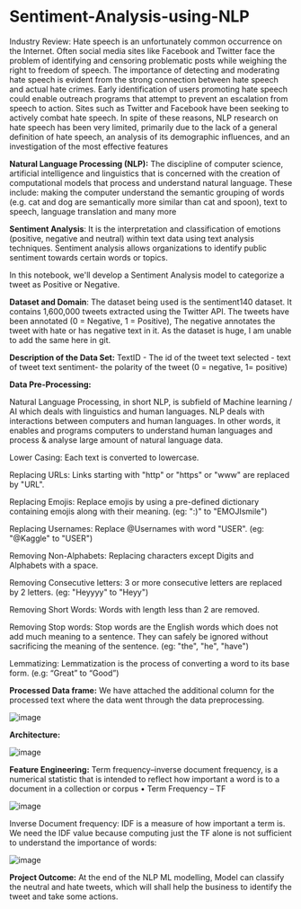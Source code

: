 # Sentiment-Analysis-using-NLP

Industry Review:
Hate speech  is  an  unfortunately  common  occurrence  on  the  Internet.  Often social media sites like Facebook and Twitter face the problem of identifying and censoring  problematic  posts  while weighing the right to freedom of speech. The importance of detecting and moderating hate  speech  is  evident  from  the  strong  connection between hate speech and actual hate crimes. Early identification of users promoting  hate  speech  could  enable  outreach  programs that attempt to prevent an escalation from speech to action. Sites such as Twitter and Facebook have been seeking  to  actively  combat  hate  speech. In spite of these reasons, NLP research on hate speech has been very limited, primarily due to the lack of a general definition of hate speech, an analysis of its demographic influences, and an investigation of the most effective features

**Natural Language Processing (NLP):** The discipline of computer science, artificial intelligence and linguistics that is concerned with the creation of computational models that process and understand natural language. These include: making the computer understand the semantic grouping of words (e.g. cat and dog are semantically more similar than cat and spoon), text to speech, language translation and many more

**Sentiment Analysis**: It is the interpretation and classification of emotions (positive, negative and neutral) within text data using text analysis techniques. Sentiment analysis allows organizations to identify public sentiment towards certain words or topics.

In this notebook, we'll develop a Sentiment Analysis model to categorize a tweet as Positive or Negative.

**Dataset and Domain**:
The dataset being used is the sentiment140 dataset. It contains 1,600,000 tweets extracted using the Twitter API. 
The tweets have been annotated (0 = Negative, 1 = Positive), The negative annotates the tweet with hate or has negative text in it. As the dataset is huge, I am unable to add the same here in git.

**Description of the Data Set:**
TextID - The id of the tweet 
text selected - text of tweet
text sentiment- the polarity of the tweet (0 = negative, 1= positive)

**Data Pre-Processing:**

Natural Language Processing, in short NLP, is subfield of Machine learning / AI which deals with linguistics and human languages. NLP deals with interactions between computers and human languages. In other words, it enables and programs computers to understand human languages and process & analyse large amount of natural language data.

Lower Casing: 
Each text is converted to lowercase.

Replacing URLs: 
Links starting with "http" or "https" or "www" are replaced by "URL".

Replacing Emojis:
 Replace emojis by using a pre-defined dictionary containing emojis along with their meaning. (eg: ":)" to "EMOJIsmile")

Replacing Usernames: 
Replace @Usernames with word "USER". (eg: "@Kaggle" to "USER")

Removing Non-Alphabets:
 Replacing characters except Digits and Alphabets with a space.

Removing Consecutive letters:
 3 or more consecutive letters are replaced by 2 letters. (eg: "Heyyyy" to "Heyy")

Removing Short Words:
 Words with length less than 2 are removed.

Removing Stop words: 
Stop words are the English words which does not add much meaning to a sentence. They can safely be ignored without sacrificing the meaning of the sentence. (eg: "the", "he", "have")

Lemmatizing:
 Lemmatization is the process of converting a word to its base form. (e.g: “Great” to “Good”)
 
**Processed Data frame:**
We have attached the additional column for the processed text where the data went through the data preprocessing.
 
![image](https://user-images.githubusercontent.com/76568067/122640303-7f4d6480-d11c-11eb-8f5d-1a9778ad35c3.png)

**Architecture:**

![image](https://user-images.githubusercontent.com/76568067/122640385-db17ed80-d11c-11eb-91c8-20c2f2ca0246.png)


**Feature Engineering:**
Term frequency–inverse document frequency, is a numerical statistic that is intended to reflect how important a word is to a document in a collection or corpus
• Term Frequency – TF

![image](https://user-images.githubusercontent.com/76568067/122640326-a3a94100-d11c-11eb-9eee-4b4b533d7d93.png)

Inverse Document frequency:
IDF is a measure of how important a term is. We need the IDF value because computing just the TF alone is not sufficient to understand the importance of words:

![image](https://user-images.githubusercontent.com/76568067/122640332-a7d55e80-d11c-11eb-9a62-80aa8e1ae4a1.png)

**Project Outcome:**
At the end of the NLP ML modelling, Model can classify the neutral and hate tweets, which will shall help the business to identify the tweet and take some actions.




